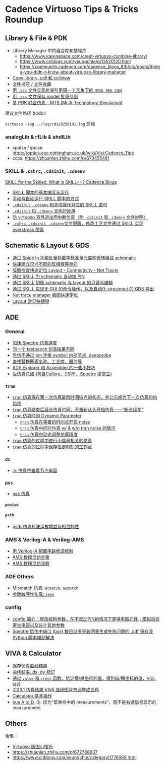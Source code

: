 # Cadence Virtuoso Tips & Tricks Roundup

## Library & File & PDK

- Library Manager 中的组合库和整理库
  - https://www.kaixinspace.com/creat-virtuoso-combine-library/
  - https://www.cnblogs.com/yeungchie/p/13520120.html
  - https://community.cadence.com/cadence_blogs_8/b/cic/posts/things-you-didn-t-know-about-virtuoso-library-manager
- [Copy library, cell 和 cellview](https://www.kaixinspace.com/virtuoso-copy/)
- [文件书签 / 文件收藏](https://www.xiaohongshu.com/user/profile/60bce751000000000101e227)
- [用 `.scs` 文件实现批量引用同一工艺角下的 mos, res, cap](https://zhuanlan.zhihu.com/p/588659964)
- [用 `.scs` 文件保存 model 批量引用](https://blog.csdn.net/qq_33599939/article/details/122505894#11scsmodel_19)
- [多 PDK 联合仿真 - MTS (Multi-Technology-Simulation)](https://zhuanlan.zhihu.com/p/1927021838178975825)

建议文件路径 (todo):

`virtuoso -log ../log/cds20250101.log` 启动



### analogLib & rfLib & ahdlLib

- vpulse / ipulse: https://optics.eee.nottingham.ac.uk/wiki/Vlsi:Cadence_Tips
- cccs: https://zhuanlan.zhihu.com/p/673455481

### SKILL &  `.cshrc`, `.cdsinit`, `.cdsenv`

[SKILL for the Skilled: What is SKILL++? Cadence Blogs](https://community.cadence.com/cadence_blogs_8/b/cic/posts/skill-for-the-skilled-what-is-skill)

- [SKILL 脚本的基本编写与运行](https://www.zhihu.com/question/55715745/answer/3395432392)
- [手动与自动运行 SKILL 脚本的方式](https://www.xiaohongshu.com/user/profile/6345788e000000001802b944)
- [`.cdsinit`, `.cdsenv` 和寻找操作对应的 SKILL 语句](https://zhuanlan.zhihu.com/p/37215838)
- [`.cdsinit` 和 `.cdsenv` 文件的妙用](https://zhuanlan.zhihu.com/p/334782042)
- [防 virtuoso 意外退出而中断仿真（附 `.cdsinit` 和 `.cdsenv` 文件说明）](https://zhuanlan.zhihu.com/p/557858923)
- [ `.cshrc`, `.cdsinit`, `.cdsenv`文件配置，修改工艺文件通过 SKILL 实现 overstress 仿真](https://zhuanlan.zhihu.com/p/703004089)

## Schematic & Layout & GDS

- [通过 Spice In 功能批量将数字标准单元库网表转换成 schematic](https://zhuanlan.zhihu.com/p/678951019)
- [快速建立尺寸不同的反相器等单元](https://blog.csdn.net/qq_40007892/article/details/119246219)
- [版图检查快速定位 Layout - Connectivity - Net Tracer](https://zhuanlan.zhihu.com/p/13366999517)
- [通过 SKILL 为 schematic 自动加 PIN](https://mp.weixin.qq.com/s/qxZB4m2CG69nmannkSiT5w)
- [通过 SKILL 切换 schematic 与 layout 的只读与编辑](https://www.xiaohongshu.com/user/profile/6345788e000000001802b944)
- [通过 SKILL 实现无 GUI 的命令操作，以及自动化 streamout 的 GDS 导出](https://zhuanlan.zhihu.com/p/6010155066)
- [Net trace manager 版图快速定位](https://zhuanlan.zhihu.com/p/13366999517)
- [Layout 常见快捷键](https://zhuanlan.zhihu.com/p/28770741048)

## ADE

### General

- [加快 Spectre 仿真速度](https://zhuanlan.zhihu.com/p/677379106)
- [同一个 testbench 仿真结果不同](https://zhuanlan.zhihu.com/p/14460437849)
- [后仿不通过 pin 连接 symbol 内部节点: deepprobe](https://www.xiaohongshu.com/user/profile/60bce751000000000101e227)
- [查找替换网表名称、工艺库、器件等](https://blog.csdn.net/qq_33599939/article/details/122505894#16_171)
- [ADE Explorer 和 Assembler 的一些小技巧](https://zhuanlan.zhihu.com/p/372495688)
- [后仿真总结 (包含Calibre、DSPF、Spectre 提寄生)](https://zhuanlan.zhihu.com/p/6580714389)

### `tran`

- [`tran` 仿真保存第一次仿真最后时间结点的状态，并让它成为下一次仿真的初始态](https://zhuanlan.zhihu.com/p/24416542)
- [`tran` 仿真结束后延长仿真时间，不重新从头开始仿真——“断点续仿”](https://zhuanlan.zhihu.com/p/142714596)
- [`tran` 仿真时的 Dynamic Parameter](https://zhuanlan.zhihu.com/p/392505085)
  - [`tran` 仿真在需要的时间点开启 noise](https://zhuanlan.zhihu.com/p/9915953761)
  - [`tran` 仿真中同时仿真 w/ & w/o tran noise 的情况](isnoisy.md)
  - [`tran` 仿真中动态调整仿真精度](https://community.cadence.com/cadence_blogs_8/b/cic/posts/dynamically-changing-spectre-x-solver-settings)
- [`tran` 仿真的过程中进行小信号相关的仿真](https://zhuanlan.zhihu.com/p/344932538)
- [`tran` 仿真的过程中保存指定时刻的工作点](https://zhuanlan.zhihu.com/p/26505281718)


### `dc`

- [`dc` 仿真中查看节点电容](https://zhuanlan.zhihu.com/p/1895118676316909837)

### `pss`

- [pss 仿真](https://zhuanlan.zhihu.com/p/16816066025)

#### `pnoise`


#### `pstb`

- [pstb 仿真斩波运放增益及相位特性](https://zhuanlan.zhihu.com/p/683249779)

### AMS & Verilog-A & Verilog-AMS

- [用 Verilog-A 配置电路修调控制](https://zhuanlan.zhihu.com/p/460423786)
- [AMS 数模混仿步骤](https://zhuanlan.zhihu.com/p/683070031)
- [AMS 数模混仿流程](https://zhuanlan.zhihu.com/p/8280687951)

### ADE Others

- [Mismatch 仿真: `dcmatch`, `acmatch`](https://www.xiaohongshu.com/user/profile/60bce751000000000101e227)
- [参数敏感性仿真: `sens`](https://www.xiaohongshu.com/user/profile/60bce751000000000101e227)

### config

- [config 简介：修改结构参数，在不改动PIN的情况下更换电路元件；模拟后仿寄生电容以及设计其他参数](https://zhuanlan.zhihu.com/p/614286236)
- [Spectre 后仿中端口 (bus) 数目过多导致网表生成失败问题的 .cdf 保存及 Python 脚本辅助解决](https://zhuanlan.zhihu.com/p/9576555642)



## VIVA & Calculator

- [保存仿真曲线结果](https://zhuanlan.zhihu.com/p/662309243)
- [曲线斜率, dx, dy 标记](https://blog.csdn.net/qq_33599939/article/details/122505894#4_38)
- [通过 `value` 和 `cross` 函数，给定横/纵坐标的值，得到纵/横坐标的值，y(x), x(y)](https://zhuanlan.zhihu.com/p/10093779489)
- [IC23.1 仿真结果 VIVA 曲线图背景调整成白色](https://zhuanlan.zhihu.com/p/8242343475)
- [Calculator 基本操作](https://zhuanlan.zhihu.com/p/461911657)
- [bus A to D](https://zhuanlan.zhihu.com/p/607779887), 注: 应为“菜单栏中的 measurements”，而不是右键信号显示的 measurement

## Others

合集：

- [Virtuoso 版图小技巧](https://www.kaixinspace.com/virtuoso-tips/)
- https://zhuanlan.zhihu.com/p/672788607
- https://www.cnblogs.com/yeungchie/category/1776599.html

